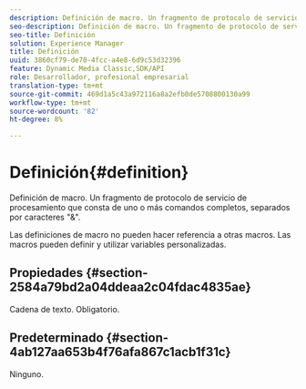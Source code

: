 ```yaml
---
description: Definición de macro. Un fragmento de protocolo de servicio de procesamiento que consta de uno o más comandos completos, separados por caracteres "&".
seo-description: Definición de macro. Un fragmento de protocolo de servicio de procesamiento que consta de uno o más comandos completos, separados por caracteres "&".
seo-title: Definición
solution: Experience Manager
title: Definición
uuid: 3860cf79-de70-4fcc-a4e8-6d9c53d32396
feature: Dynamic Media Classic,SDK/API
role: Desarrollador, profesional empresarial
translation-type: tm+mt
source-git-commit: 469d1a5c43a972116a8a2efb0de5708800130a99
workflow-type: tm+mt
source-wordcount: '82'
ht-degree: 8%

---
```



# Definición{#definition}

Definición de macro. Un fragmento de protocolo de servicio de procesamiento que consta de uno o más comandos completos, separados por caracteres &quot;&amp;&quot;.

Las definiciones de macro no pueden hacer referencia a otras macros. Las macros pueden definir y utilizar variables personalizadas.

## Propiedades {#section-2584a79bd2a04ddeaa2c04fdac4835ae}

Cadena de texto. Obligatorio.

## Predeterminado {#section-4ab127aa653b4f76afa867c1acb1f31c}

Ninguno.
